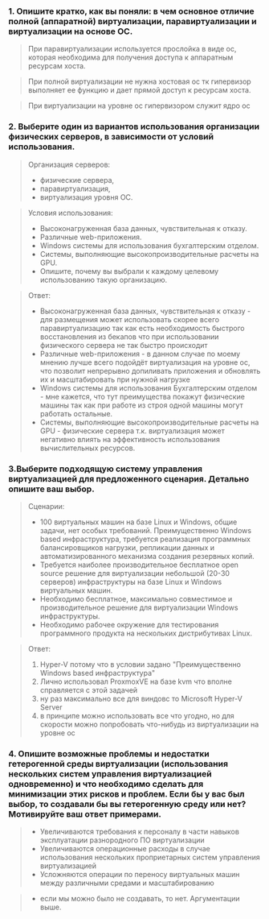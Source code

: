 ### 1. Опишите кратко, как вы поняли: в чем основное отличие полной (аппаратной) виртуализации, паравиртуализации и виртуализации на основе ОС.  
>При паравиртуализации используется прослойка в виде ос, которая необходима для получения доступа к аппаратным ресурсам хоста.  

>При полной виртуализации не нужна хостовая ос тк гипервизор выполняет ее функцию и дает прямой доступ к ресурсам хоста.

> При виртуализации на уровне ос гипервизором служит ядро ос

### 2. Выберите один из вариантов использования организации физических серверов, в зависимости от условий использования.
>Организация серверов:  
>- физические сервера,
>- паравиртуализация,
>- виртуализация уровня ОС.

>Условия использования:
>- Высоконагруженная база данных, чувствительная к отказу.
>- Различные web-приложения.
>- Windows системы для использования бухгалтерским отделом.
>- Системы, выполняющие высокопроизводительные расчеты на GPU.
>- Опишите, почему вы выбрали к каждому целевому использованию такую организацию.

>Ответ:
> - Высоконагруженная база данных, чувствительная к отказу - для размещения может использовать скорее всего паравиртуализацию так как есть необходимость быстрого восстановления из бекапов что при использовании физического сервера не так быстро происходит
>- Различные web-приложения - в данном случае по моему мнению лучше всего подойдёт виртуализация на уровне ос, что позволит непрерывно допиливать приложения и обновлять их и масштабировать при нужной нагрузке 
> - Windows системы для использования Бухгалтерским отделом - мне кажется, что тут преимущества покажут физические машины так как при работе из строя одной машины могут работать остальные.
> - Системы, выполняющие высокопроизводительные расчеты на GPU - физические сервера т.к. виртуализация может негативно влиять на эффективность использования вычислительных ресурсов.

### 3.Выберите подходящую систему управления виртуализацией для предложенного сценария. Детально опишите ваш выбор.
>Сценарии:
>- 100 виртуальных машин на базе Linux и Windows, общие задачи, нет особых требований. Преимущественно Windows based инфраструктура, требуется реализация программных балансировщиков нагрузки, репликации данных и автоматизированного механизма создания резервных копий.
>- Требуется наиболее производительное бесплатное open source решение для виртуализации небольшой (20-30 серверов) инфраструктуры на базе Linux и Windows виртуальных машин.
>- Необходимо бесплатное, максимально совместимое и производительное решение для виртуализации Windows инфраструктуры.
>- Необходимо рабочее окружение для тестирования программного продукта на нескольких дистрибутивах Linux.

> Ответ:
> 1. Hyper-V потому что в условии задано "Преимущественно Windows based инфраструктура"
> 2. Лично использовал ProxmoxVE на базе kvm что вполне справляется с этой задачей
> 3. ну раз максимально все для виндовс то Microsoft Hyper-V Server
> 4. в принципе можно использовать все что угодно, но для скорости можно попробовать что-нибудь из виртуализации на уровне ос

### 4. Опишите возможные проблемы и недостатки гетерогенной среды виртуализации (использования нескольких систем управления виртуализацией одновременно) и что необходимо сделать для минимизации этих рисков и проблем. Если бы у вас был выбор, то создавали бы вы гетерогенную среду или нет? Мотивируйте ваш ответ примерами.
> - Увеличиваются требования к персоналу в части навыков эксплуатации разнородного ПО виртуализации
> - Увеличиваются операционные расходы в случае использования нескольких проприетарных систем управления виртуализацией
> - Усложняются операции по переносу виртуальных машин между различными средами и масштабированию

> - если мы можно было не создавать, то нет. Аргументации выше.